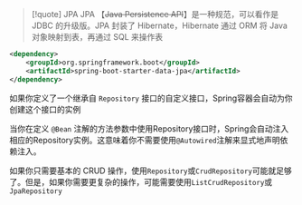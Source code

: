 
>[!quote] JPA 
>JPA 【~~Java Persistence API~~】是一种规范，可以看作是 JDBC 的升级版。JPA 封装了 Hibernate，Hibernate 通过 ORM 将 Java 对象映射到表，再通过 SQL 来操作表

```xml
<dependency>
	<groupId>org.springframework.boot</groupId>
	<artifactId>spring-boot-starter-data-jpa</artifactId>
</dependency>
```



如果你定义了一个继承自 `Repository` 接口的自定义接口，Spring容器会自动为你创建这个接口的实例

当你在定义 `@Bean` 注解的方法参数中使用Repository接口时，Spring会自动注入相应的Repository实例。这意味着你不需要使用`@Autowired`注解来显式地声明依赖注入。

如果你只需要基本的 CRUD 操作，使用`Repository`或`CrudRepository`可能就足够了。但是，如果你需要更复杂的操作，可能需要使用`ListCrudRepository`或`JpaRepository`














